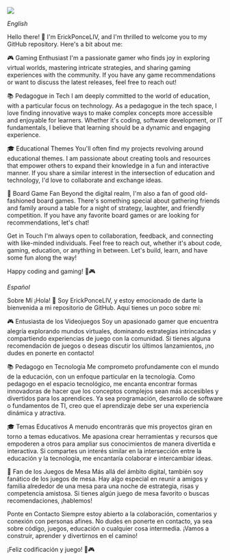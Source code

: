 <html lang="es">
<head>
  <meta charset="UTF-8">
  <meta name="viewport" content="width=device-width, initial-scale=1.0">
 <link rel="stylesheet" href="styles.css">
</head>
<body>
 <div>
   <img src="https://github.com/ErickPonceLIV/ErickPonceLIV/blob/main/erick%20ponce%20liv.png">
 </div>
</body>
</html>

<em> English </em> 
<br> 

Hello there! 👋 I'm ErickPonceLIV, and I'm thrilled to welcome you to my GitHub repository. Here's a bit about me:

🎮 Gaming Enthusiast
I'm a passionate gamer who finds joy in exploring virtual worlds, mastering intricate strategies, and sharing gaming experiences with the community. If you have any game recommendations or want to discuss the latest releases, feel free to reach out!

📚 Pedagogue in Tech
I am deeply committed to the world of education, with a particular focus on technology. As a pedagogue in the tech space, I love finding innovative ways to make complex concepts more accessible and enjoyable for learners. Whether it's coding, software development, or IT fundamentals, I believe that learning should be a dynamic and engaging experience.

🎓 Educational Themes
You'll often find my projects revolving around educational themes. I am passionate about creating tools and resources that empower others to expand their knowledge in a fun and interactive manner. If you share a similar interest in the intersection of education and technology, I'd love to collaborate and exchange ideas.

🎲 Board Game Fan
Beyond the digital realm, I'm also a fan of good old-fashioned board games. There's something special about gathering friends and family around a table for a night of strategy, laughter, and friendly competition. If you have any favorite board games or are looking for recommendations, let's chat!

Get in Touch
I'm always open to collaboration, feedback, and connecting with like-minded individuals. Feel free to reach out, whether it's about code, gaming, education, or anything in between. Let's build, learn, and have some fun along the way!

Happy coding and gaming! 🚀🎮

<em> Español </em> 
<br>

Sobre Mí
¡Hola! 👋 Soy ErickPonceLIV, y estoy emocionado de darte la bienvenida a mi repositorio de GitHub. Aquí tienes un poco sobre mí:

🎮 Entusiasta de los Videojuegos
Soy un apasionado gamer que encuentra alegría explorando mundos virtuales, dominando estrategias intrincadas y compartiendo experiencias de juego con la comunidad. Si tienes alguna recomendación de juegos o deseas discutir los últimos lanzamientos, ¡no dudes en ponerte en contacto!

📚 Pedagogo en Tecnología
Me comprometo profundamente con el mundo de la educación, con un enfoque particular en la tecnología. Como pedagogo en el espacio tecnológico, me encanta encontrar formas innovadoras de hacer que los conceptos complejos sean más accesibles y divertidos para los aprendices. Ya sea programación, desarrollo de software o fundamentos de TI, creo que el aprendizaje debe ser una experiencia dinámica y atractiva.

🎓 Temas Educativos
A menudo encontrarás que mis proyectos giran en torno a temas educativos. Me apasiona crear herramientas y recursos que empoderen a otros para ampliar sus conocimientos de manera divertida e interactiva. Si compartes un interés similar en la intersección entre la educación y la tecnología, me encantaría colaborar e intercambiar ideas.

🎲 Fan de los Juegos de Mesa
Más allá del ámbito digital, también soy fanático de los juegos de mesa. Hay algo especial en reunir a amigos y familia alrededor de una mesa para una noche de estrategia, risas y competencia amistosa. Si tienes algún juego de mesa favorito o buscas recomendaciones, ¡hablemos!

Ponte en Contacto
Siempre estoy abierto a la colaboración, comentarios y conexión con personas afines. No dudes en ponerte en contacto, ya sea sobre código, juegos, educación o cualquier cosa intermedia. ¡Vamos a construir, aprender y divertirnos en el camino!

¡Feliz codificación y juego! 🚀🎮

